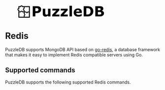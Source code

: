 <figure>
<img src="img/logo.png" alt="logo" />
</figure>

# Redis

PuzzleDB supports MongoDB API based on [go-redis](https://github.com/cybergarage/go-redis), a database framework that makes it easy to implement Redis compatible servers using Go.

## Supported commands

PuzzleDB supports the following supported Redis commands.
